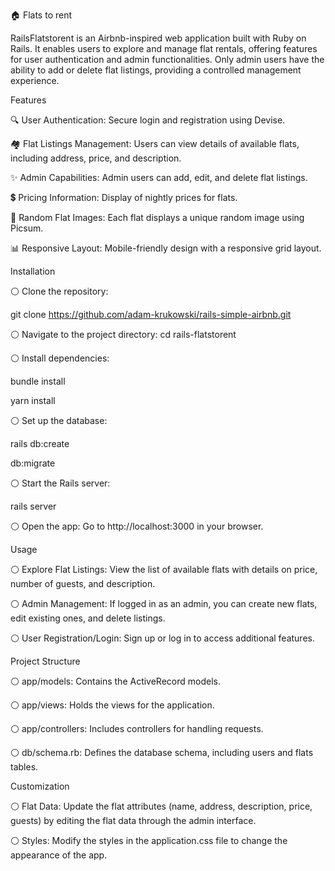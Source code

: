 🏠
Flats to rent 

RailsFlatstorent is an Airbnb-inspired web application built with Ruby on Rails. It enables users to explore and manage flat rentals, offering features for user authentication and admin functionalities. Only admin users have the ability to add or delete flat listings, providing a controlled management experience.

Features


🔍 User Authentication: Secure login and registration using Devise.

🏘️ Flat Listings Management: Users can view details of available flats, including address, price, and description.

✨ Admin Capabilities: Admin users can add, edit, and delete flat listings.

💲 Pricing Information: Display of nightly prices for flats.

📸 Random Flat Images: Each flat displays a unique random image using Picsum.

📊 Responsive Layout: Mobile-friendly design with a responsive grid layout.


Installation


⚪️ Clone the repository:

git clone https://github.com/adam-krukowski/rails-simple-airbnb.git


⚪️ Navigate to the project directory:
cd rails-flatstorent


⚪️ Install dependencies:

bundle install

yarn install


⚪️ Set up the database:


rails db:create 

db:migrate


⚪️ Start the Rails server:

rails server


⚪️ Open the app: Go to http://localhost:3000 in your browser.


Usage


⚪️ Explore Flat Listings: View the list of available flats with details on price, number of guests, and description.

⚪️ Admin Management: If logged in as an admin, you can create new flats, edit existing ones, and delete listings.

⚪️ User Registration/Login: Sign up or log in to access additional features.


Project Structure


⚪️ app/models: Contains the ActiveRecord models.

⚪️ app/views: Holds the views for the application.

⚪️ app/controllers: Includes controllers for handling requests.

⚪️ db/schema.rb: Defines the database schema, including users and flats tables.


Customization

⚪️ Flat Data: Update the flat attributes (name, address, description, price, guests) by editing the flat data through the admin interface.

⚪️ Styles: Modify the styles in the application.css file to change the appearance of the app.

